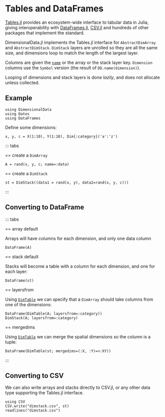 # Tables and DataFrames

[Tables.jl](https://github.com/JuliaData/Tables.jl) provides an 
ecosystem-wide interface to tabular data in Julia, giving interoperability with 
[DataFrames.jl](https://dataframes.juliadata.org/stable/), 
[CSV.jl](https://csv.juliadata.org/stable/) and hundreds of other 
packages that implement the standard.

DimensionalData.jl implements the Tables.jl interface for
`AbstractDimArray` and `AbstractDimStack`. `DimStack` layers
are unrolled so they are all the same size, and dimensions
loop to match the length of the largest layer.

Columns are given the [`name`](@ref) or the array or the stack layer key.
`Dimension` columns use the `Symbol` version (the result of `DD.name(dimension)`).

Looping of dimensions and stack layers is done _lazily_,
and does not allocate unless collected.

## Example

````@example dataframe
using DimensionalData
using Dates
using DataFrames
````

Define some dimensions:

````@ansi dataframe
x, y, c = X(1:10), Y(1:10), Dim{:category}('a':'z')
````

::: tabs

== create a `DimArray`

````@ansi dataframe
A = rand(x, y, c; name=:data)
````

== create a `DimStack`

````@ansi dataframe
st = DimStack((data1 = rand(x, y), data2=rand(x, y, c)))
````

::: 

## Converting to DataFrame

::: tabs

== array default

Arrays will have columns for each dimension, and only one data column

````@ansi dataframe
DataFrame(A)
````

== stack default

Stacks will become a table with a column for each dimension, 
and one for each layer:

````@ansi dataframe
DataFrame(st)
````

== layersfrom

Using [`DimTable`](@ref) we can specify that a `DimArray` 
should take columns from one of the dimensions:

````@ansi dataframe
DataFrame(DimTable(A; layersfrom=:category))
DimStack(A; layersfrom=:category)
````

== mergedims

Using [`DimTable`](@ref) we can merge the spatial 
dimensions so the column is a tuple:

````@ansi dataframe
DataFrame(DimTable(st; mergedims=(:X, :Y)=>:XY))
````

::: 

## Converting to CSV

We can also write arrays and stacks directly to CSV.jl, or 
any other data type supporting the Tables.jl interface.

````@example dataframe
using CSV
CSV.write("dimstack.csv", st)
readlines("dimstack.csv")
````
